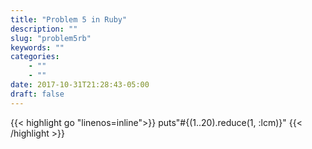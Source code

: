 ```yaml
---
title: "Problem 5 in Ruby"
description: ""
slug: "problem5rb"
keywords: ""
categories: 
    - ""
    - ""
date: 2017-10-31T21:28:43-05:00
draft: false
---
```

{{< highlight go  "linenos=inline">}}
puts"#{(1..20).reduce(1, :lcm)}"
{{< /highlight >}}
